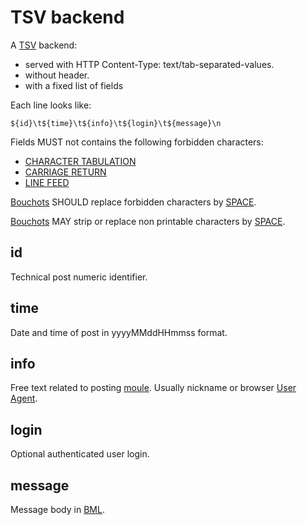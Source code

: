# TSV backend

A [TSV](https://en.wikipedia.org/wiki/Tab-separated_values) backend:

- served with HTTP Content-Type: text/tab-separated-values.
- without header.
- with a fixed list of fields

Each line looks like:

```
${id}\t${time}\t${info}\t${login}\t${message}\n
```

Fields MUST not contains the following forbidden characters:

- [CHARACTER TABULATION](http://www.fileformat.info/info/unicode/char/0009/index.htm)
- [CARRIAGE RETURN](http://www.fileformat.info/info/unicode/char/000D/index.htm)
- [LINE FEED](http://www.fileformat.info/info/unicode/char/000A/index.htm)

[Bouchots](../ontology/bouchot.md) SHOULD replace forbidden characters by
[SPACE](http://www.fileformat.info/info/unicode/char/0020/index.htm).

[Bouchots](../ontology/bouchot.md) MAY strip or replace non printable characters
by [SPACE](http://www.fileformat.info/info/unicode/char/0020/index.htm).

## id

Technical post numeric identifier.

## time

Date and time of post in yyyyMMddHHmmss format.

## info

Free text related to posting [moule](../ontology/moules.md). Usually nickname or browser [User Agent](https://en.wikipedia.org/wiki/User_agent).

## login

Optional authenticated  user login.

## message

Message body in [BML](./legacy_bml.md).
